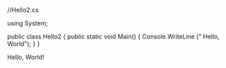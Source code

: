 //Hello2.cs

using System;

public class Hello2
{
    public static void Main()
    {
     Console.WriteLine (" Hello, World");
    }
}

Hello, World!
